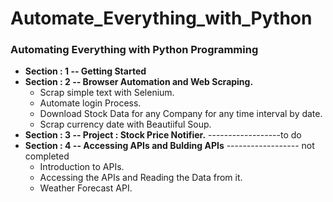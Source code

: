 # Automate_Everything_with_Python
### Automating Everything with Python Programming

+ **Section : 1 -- Getting Started**
+ **Section : 2 -- Browser Automation and Web Scraping.**
    + Scrap simple text with Selenium.
    + Automate login Process.
    + Download Stock Data for any Company for any time interval by date.
    + Scrap currency date with Beautiiful Soup.
+ **Section : 3 -- Project : Stock Price Notifier.** ------------------to do
+ **Section : 4 -- Accessing APIs and Bulding APIs** ------------------ not completed
    + Introduction to APIs.
    + Accessing the APIs and Reading the Data from it.
    + Weather Forecast API.
